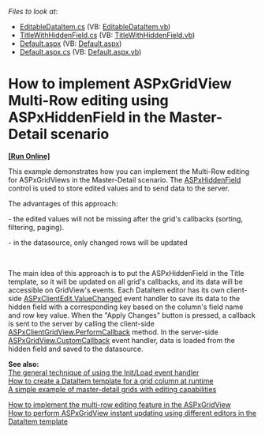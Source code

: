 <!-- default file list -->
*Files to look at*:

* [EditableDataItem.cs](./CS/WebSite/App_Code/EditableDataItem.cs) (VB: [EditableDataItem.vb](./VB/WebSite/App_Code/EditableDataItem.vb))
* [TitleWithHiddenField.cs](./CS/WebSite/App_Code/TitleWithHiddenField.cs) (VB: [TitleWithHiddenField.vb](./VB/WebSite/App_Code/TitleWithHiddenField.vb))
* [Default.aspx](./CS/WebSite/Default.aspx) (VB: [Default.aspx](./VB/WebSite/Default.aspx))
* [Default.aspx.cs](./CS/WebSite/Default.aspx.cs) (VB: [Default.aspx.vb](./VB/WebSite/Default.aspx.vb))
<!-- default file list end -->
# How to implement ASPxGridView Multi-Row editing using ASPxHiddenField in the Master-Detail scenario
<!-- run online -->
**[[Run Online]](https://codecentral.devexpress.com/e4111/)**
<!-- run online end -->


<p>This example demonstrates how you can implement the Multi-Row editing for ASPxGridViews in the Master-Detail scenario. The <a href="http://documentation.devexpress.com/#AspNet/CustomDocument5767"><u>ASPxHiddenField</u></a> control is used to store edited values and to send data to the server.</p><p>The advantages of this approach:</p><p>  - the edited values will not be missing after the grid's callbacks (sorting, filtering, paging).</p><p>  - in the datasource, only changed rows will be updated</p><br />
<p>The main idea of this approach is to put the ASPxHiddenField in the Title template, so it will be updated on all grid's callbacks, and its data will be accessible on GridView's events. Each DataItem editor has its own client-side <a href="http://documentation.devexpress.com/#AspNet/DevExpressWebASPxEditorsScriptsASPxClientEdit_ValueChangedtopic"><u>ASPxClientEdit.ValueChanged</u></a> event handler to save its data to the hidden field with a corresponding key based on the column's field name and row key value. When the "Apply Changes" button is pressed, a callback is sent to the server by calling the client-side <a href="http://documentation.devexpress.com/#AspNet/DevExpressWebASPxGridViewScriptsASPxClientGridView_PerformCallbacktopic"><u>ASPxClientGridView.PerformCallback</u></a> method. In the server-side <a href="http://documentation.devexpress.com/#AspNet/DevExpressWebASPxGridViewASPxGridView_CustomCallbacktopic"><u>ASPxGridView.CustomCallback</u></a> event handler, data is loaded from the hidden field and saved to the datasource.</p><p><strong>See also:<br />
</strong><a href="https://www.devexpress.com/Support/Center/p/K18282">The general technique of using the Init/Load event handler</a><br />
<a href="https://www.devexpress.com/Support/Center/p/E293">How to create a DataItem template for a grid column at runtime</a><br />
<a href="https://www.devexpress.com/Support/Center/p/E248">A simple example of master-detail grids with editing capabilities</a></p><p><a href="https://www.devexpress.com/Support/Center/p/E324">How to implement the multi-row editing feature in the ASPxGridView</a><br />
<a href="https://www.devexpress.com/Support/Center/p/E2333">How to perform ASPxGridView instant updating using different editors in the DataItem template</a></p>

<br/>


